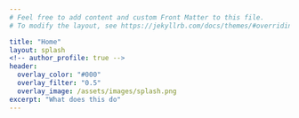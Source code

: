 ```yaml
---
# Feel free to add content and custom Front Matter to this file.
# To modify the layout, see https://jekyllrb.com/docs/themes/#overriding-theme-defaults

title: "Home"
layout: splash
<!-- author_profile: true -->
header:
  overlay_color: "#000"
  overlay_filter: "0.5"
  overlay_image: /assets/images/splash.png
excerpt: "What does this do"
---
```

